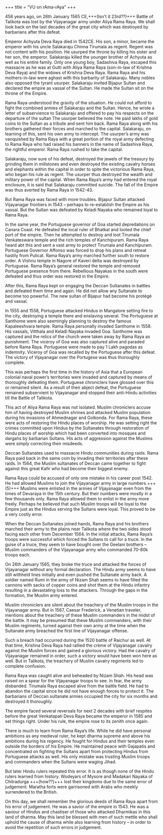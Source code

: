 +++
title = "VU on rAma-rAya"
+++

458 years ago, on 26th January 1565 CE,+++(Isn't it 23rd??)+++ Battle of Talikota was lost by the Vijayanagar army under Aliya Rama Raya. We shall look back on the last decades of the great city which was destroyed by barbarians after this defeat. 

Emperor Achyuta Deva Raya died in 1542CE. His son, a minor, became the emperor with his uncle Salakaraju Chinna Tirumala as regent. Regent was not content with his position. He usurped the throne by killing his sister and her son, the emperor. Salakaraju killed the younger brother of Achyuta as well as his entire family. Only one young boy, Sadashiva Raya, escaped this massacre as he was at Gutti with Aliya Rama Raya (son-in-law of Krishna Deva Raya) and the widows of Krishna Deva Raya. Rama Raya and his mothers-in-law were aghast with this barbarity of Salakaraju. Many nobles also opposed the tyrant usurper. Salakaraju invited Bijapur Sultan and declared the empire as vassal of the Sultan. He made the Sultan sit on the throne of the Empire. 

Rama Raya understood the gravity of the situation. He could not afford to fight the combined armies of Salakaraju and the Sultan. Hence, he wrote a letter of subservience to Salakaraju and offered to pay his respects on the departure of the sultan The usurper believed the note. He paid lakhs of gold coins to the Sultan as a tribute and sent him back. Rama Raya along with his brothers gathered their forces and marched to the capital. Salakaraju, on learning of this, sent his own army to intercept. The usurper’s army was vanquished by Rama Raya with a great portion of the royal army defecting to Rama Raya who had raised his banners in the name of Sadashiva Raya, the rightful emperor. Rama Raya rushed to take the capital. 

Salakaraju, now sure of his defeat, destroyed the jewels of the treasury by grinding them in millstones and even destroyed the existing cavalry horses and elephants within the capital in order to spite the victorious Rama Raya, who began his rule as regent. The usurper thus destroyed the wealth and military power of the capital. When Rama Raya’s army had entered the royal enclosure, it is said that Salakaraju committed suicide. The fall of the Empire was thus averted by Rama Raya in 1542-43. 

But Rama Raya was faced with more troubles. Bijapur Sultan attacked Vijayanagar frontiers in 1543 – perhaps to re-establish the Empire as his vassal. But the Sultan was defeated by Keladi Nayaka who remained loyal to Rama Raya. 

In the same year, the Portuguese governor of Goa started depredations on Canara Coast. He defeated the local ruler of Bhatkal and looted the chief port of the empire. Then he attempted to destroy and loot Tirumala Venkateswara temple and the rich temples of Kanchipuram. Rama Raya heard abt this and sent a vast army to protect Tirumala and Kanchipuram. Portuguese Governor Affonso was forced to drop his plans and retreat hastily from Pulicat. Rama Raya’s army marched further south to restore order. A Vishnu temple in Nagore of Kaveri delta was destroyed by Portuguese. Rama Raya’s general restored the temple and removed Portuguese presence from there. Rebellious Nayakas in the south were defeated and thus order was restored in the Empire. 

After this, Rama Raya kept on engaging the Deccan Sultanates in battles and defeated them time and again. He did not allow any Sultanate to become too powerful. The new sultan of Bijapur had become his protégé and vassal. 

In 1555 and 1558, Portuguese attacked Hindus in Mangalore setting fire to the city, destroying a temple there and enslaving several. The Portuguese at Santhome were also seemingly planning to destroy the famous Kapaleeshvara temple. Rama Raya personally invaded Santhome in 1558. His vassals, Vitthala and Keladi Nayaka invaded Goa. Santhome was captured and the relics of the church were taken away by Rama Raya as punishment. The viceroy of Goa was also captured alive and paraded before Rama Raya. Portuguese were made to pay 1 Lakh pagodas as indemnity. Viceroy of Goa was recalled by the Portuguese after this defeat. The victory of Vijayanagar over the Portugese was thus thoroughly complete. 

This was perhaps the first time in the history of Asia that a European colonial naval power’s territories were invaded and captured by means of thoroughly defeating them. Portuguese chroniclers have glossed over this or remained silent. As a result of their abject defeat, the Portuguese remained subservient to Vijayanagar and stopped their anti-Hindu activities till the Battle of Talikota. 

This act of Aliya Rama Raya was not isolated. Muslim chroniclers accuse him of having destroyed Muslim shrines and attacked Muslim population during his invasions of Ahmednagar and Golkonda. For Rama Raya, these were acts of restoring the Hindu places of worship. He was setting right the crimes committed upon Hindus by the Sultanates through restoration of Hindu places of worship which had been converted into mosques and dargahs by barbarian Sultans. His acts of aggression against the Muslims were simply correcting their misdeeds. 

Deccan Sultanates used to massacre Hindu communities during raids. Rama Raya paid back in the same coin by invading their territories after these raids. In 1564, the Muslim sultanates of Deccan came together to fight against this great Kafir who had become their biggest enemy. 

Rama Raya could be accused of only one mistake in his career post 1542. He had allowed Muslims to join the Vijayanagar army in large numbers.+++(5)+++ Muslims were enlisted in the armies of Vijayanagar even from the times of Devaraya in the 15th century. But their numbers were mostly in a few thousands only. Rama Raya allowed them to enlist in the army more freely. Perhaps he believed that such Muslim troops will be loyal to the Empire just as the Hindus serving the Sultans were loyal. This proved to be a very costly error. 

When the Deccan Sultanates joined hands, Rama Raya and his brothers marched their army to the plains near Talikota where the two sides stood facing each other from December 1564. In the initial attacks, Rama Raya’s troops were successful which forced the Sultans to call for a truce. In the guise of a truce, they seem to have bought over the Geelani brothers – Muslim commanders of the Vijayanagar army who commanded 70-80k troops each. 

On 26th January 1565, they broke the truce and attacked the forces of Vijayanagar without any formal declaration. The Hindu army seems to have still withheld lines initially and even pushed the Sultanate army back. A soldier named Rumi in the army of Nizam Shah seems to have filled the cannons with sacks of copper coins and shot them at the Hindu infantry resulting in a devastating loss to the attackers. Through the gaps in the formation, the Muslim army entered. 

Muslim chroniclers are silent about the treachery of the Muslim troops in the Vijayanagar army. But in 1567, Caesar Frederick, a Venetian traveler, mentions about the treachery of these Muslim commanders in the midst of the battle. It may be presumed that these Muslim commanders, with their Muslim regiments, turned against their own army at the time when the Sultanate army breached the first line of Vijayanagar offense. 

Such a breach had occurred during the 1520 battle of Raichur as well. At that time, Krishna Deva Raya had rallied the crème of Vijayanagar cavalry against the Muslim forces and gained a glorious victory. Had the cavalry of Vijayanagar remained in order, such a victory would have been won here as well. But in Talikota, the treachery of Muslim cavalry regiments led to complete confusion. 

Rama Raya was caught alive and beheaded by Nizam Shah. His head was raised on a spear for the Vijayanagar troops to see. In fear, the army disbanded. Tirumala Raya escaped alive from the battle field. He had to abandon the capital since he did not have enough forces to protect it. The barbarians of Deccan sultanate armies occupied the city for six months and destroyed it thoroughly.

The empire faced several reversals for next 2 decades with brief respites before the great Venkatapati Deva Raya became the emperor in 1585 and set things right. Under his rule, the empire rose to its zenith once again.

There is much to learn from Rama Raya’s life. While he did have personal ambitions as any medieval ruler, he kept dharma supreme and above his ambitions during his regency. He fought for Hindus and their temples even outside the borders of his Empire. He maintained peace with Gajapatis and concentrated on fighting the Sultans apart from protecting Hindus from Portuguese attacks as well. His only mistake was trusting Muslim troops and commanders when the Sultans were waging Jihad. 

But later Hindu rulers repeated this error. It is as though none of the Hindu rulers learned from history. Wodeyars of Mysore and Madakari Nayaka of Chitradurga +++(how??)+++ lost their kingdoms due to the same error of judgement. Maratha forts were garrisoned with Arabs who meekly surrendered to the British. 

On this day, we shall remember the glorious deeds of Rama Raya apart from his error of judgement. He was a savior of the empire in 1543. He was a saviour of Hindus and chastiser of those who attacked Dharmikas in this land of dharma. May this land be blessed with men of such mettle who shall uphold the cause of dharma while also learning from history – in order to avoid the repetition of such errors in judgement. 
